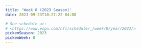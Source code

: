 ```yaml
---
title: 'Week 8 (2023 Season)'
date: 2023-09-23T10:27:22-04:00

# See schedule at:
# <https://www.espn.com/nfl/schedule/_/week/8/year/2023/>
pickemSeason: 2023
pickemWeek: 8
---
```

